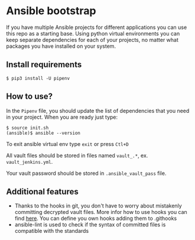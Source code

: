 # Ansible bootstrap

If you have multiple Ansible projects for different applications you can use this repo as a starting base. Using python virtual environments you can keep separate dependencies for each of your projects, no matter what packages you have installed on your system.

## Install requirements
```
$ pip3 install -U pipenv
```

## How to use?
In the `Pipenv` file, you should update the list of dependencies that you need in your project. When you are ready just type:
```
$ source init.sh
(ansible)$ ansible --version
```
To exit ansible virtual env type `exit` or press `Ctl+D`

All vault files should be stored in files named `vault_.*`, ex. `vault_jenkins.yml`.

Your vault password should be stored in `.ansible_vault_pass` file.

## Additional features
- Thanks to the hooks in git, you don't have to worry about mistakenly committing decrypted vault files. More infor how to use hooks you can find [here](https://git-scm.com/book/en/v2/Customizing-Git-Git-Hooks). You can define you own hooks adding them to .githooks
- ansible-lint is used to check if the syntax of committed files is compatible with the standards
